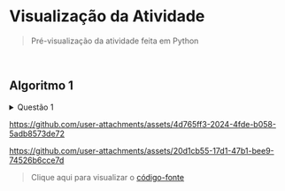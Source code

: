 # Visualização da Atividade
> Pré-visualização da atividade feita em Python

<br>

## Algoritmo 1

<details>
  <summary>Questão 1</summary>
  <br>
  
   **Tema:** **`Condicional Simples`** <br>
   **Objetivo:** Verificar se uma pessoa pode entrar em uma sessão de cinema com base na idade.
  
   **Descrição:** Escreva um programa que peça a idade do usuário e imprima **`"Você pode assistir ao filme"`** se a idade for 12 anos ou mais. Caso contrário, imprima **`"Você não pode assistir ao filme".`**<br>

</details>


https://github.com/user-attachments/assets/4d765ff3-2024-4fde-b058-5adb8573de72

https://github.com/user-attachments/assets/20d1cb55-17d1-47b1-bee9-74526b6cce7d


> Clique aqui para visualizar o [código-fonte](../1-Introducao_a_Python/exercicio01.py)
